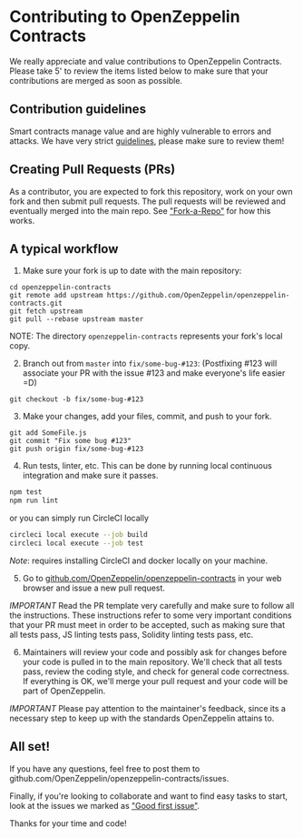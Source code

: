 Contributing to OpenZeppelin Contracts
=======

We really appreciate and value contributions to OpenZeppelin Contracts. Please take 5' to review the items listed below to make sure that your contributions are merged as soon as possible.

## Contribution guidelines

Smart contracts manage value and are highly vulnerable to errors and attacks. We have very strict [guidelines], please make sure to review them!

## Creating Pull Requests (PRs)

As a contributor, you are expected to fork this repository, work on your own fork and then submit pull requests. The pull requests will be reviewed and eventually merged into the main repo. See ["Fork-a-Repo"](https://help.github.com/articles/fork-a-repo/) for how this works.

## A typical workflow

1) Make sure your fork is up to date with the main repository:

```
cd openzeppelin-contracts
git remote add upstream https://github.com/OpenZeppelin/openzeppelin-contracts.git
git fetch upstream
git pull --rebase upstream master
```
NOTE: The directory `openzeppelin-contracts` represents your fork's local copy.

2) Branch out from `master` into `fix/some-bug-#123`:
(Postfixing #123 will associate your PR with the issue #123 and make everyone's life easier =D)
```
git checkout -b fix/some-bug-#123
```

3) Make your changes, add your files, commit, and push to your fork.

```
git add SomeFile.js
git commit "Fix some bug #123"
git push origin fix/some-bug-#123
```

4) Run tests, linter, etc. This can be done by running local continuous integration and make sure it passes.

```bash
npm test
npm run lint
```

or you can simply run CircleCI locally
```bash
circleci local execute --job build
circleci local execute --job test
```
*Note*: requires installing CircleCI and docker locally on your machine.

5) Go to [github.com/OpenZeppelin/openzeppelin-contracts](https://github.com/OpenZeppelin/openzeppelin-contracts) in your web browser and issue a new pull request.

*IMPORTANT* Read the PR template very carefully and make sure to follow all the instructions. These instructions
refer to some very important conditions that your PR must meet in order to be accepted, such as making sure that all tests pass, JS linting tests pass, Solidity linting tests pass, etc.

6) Maintainers will review your code and possibly ask for changes before your code is pulled in to the main repository. We'll check that all tests pass, review the coding style, and check for general code correctness. If everything is OK, we'll merge your pull request and your code will be part of OpenZeppelin.

*IMPORTANT* Please pay attention to the maintainer's feedback, since its a necessary step to keep up with the standards OpenZeppelin attains to.

## All set!

If you have any questions, feel free to post them to github.com/OpenZeppelin/openzeppelin-contracts/issues.

Finally, if you're looking to collaborate and want to find easy tasks to start, look at the issues we marked as ["Good first issue"](https://github.com/OpenZeppelin/openzeppelin-contracts/labels/good%20first%20issue).

Thanks for your time and code!

[guidelines]: GUIDELINES.md
